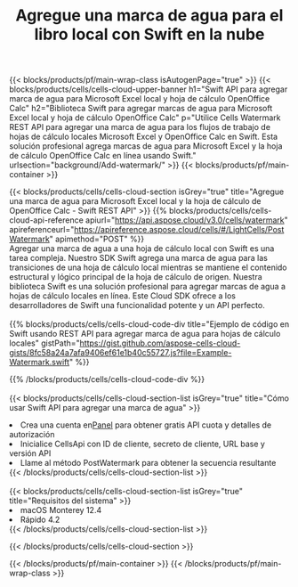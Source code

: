 ﻿---
title:  Agregue una marca de agua para el libro local con Swift en la nube
description:  API y SDK en la nube para agregar marcas de agua para Microsoft Excel y OpenOffice Calc con Swift. Agregar marca de agua para hojas de cálculo locales mediante el SDK Cells Cloud API para Swift.
url: /es/swift/background/add-watermark/
---
{{< blocks/products/pf/main-wrap-class isAutogenPage="true" >}}
{{< blocks/products/cells/cells-cloud-upper-banner h1="Swift API para agregar marca de agua para Microsoft Excel local y hoja de cálculo OpenOffice Calc" h2="Biblioteca Swift para agregar marcas de agua para Microsoft Excel local y hoja de cálculo OpenOffice Calc" p="Utilice Cells Watermark REST API para agregar una marca de agua para los flujos de trabajo de hojas de cálculo locales Microsoft Excel y OpenOffice Calc en Swift. Esta solución profesional agrega marcas de agua para Microsoft Excel y la hoja de cálculo OpenOffice Calc en línea usando Swift." urlsection="background/Add-watermark/" >}}
{{< blocks/products/pf/main-container >}}

{{< blocks/products/cells/cells-cloud-section isGrey="true" title="Agregue una marca de agua para Microsoft Excel local y la hoja de cálculo de OpenOffice Calc - Swift REST API" >}}
{{% blocks/products/cells/cells-cloud-api-reference apiurl="https://api.aspose.cloud/v3.0/cells/watermark" apireferenceurl="https://apireference.aspose.cloud/cells/#/LightCells/PostWatermark" apimethod="POST" %}}
<br/>
Agregar una marca de agua a una hoja de cálculo local con Swift es una tarea compleja. Nuestro SDK Swift agrega una marca de agua para las transiciones de una hoja de cálculo local mientras se mantiene el contenido estructural y lógico principal de la hoja de cálculo de origen. Nuestra biblioteca Swift es una solución profesional para agregar marcas de agua a hojas de cálculo locales en línea. Este Cloud SDK ofrece a los desarrolladores de Swift una funcionalidad potente y un API perfecto.
<br/>
<br/>
{{% blocks/products/cells/cells-cloud-code-div title="Ejemplo de código en Swift usando REST API para agregar marca de agua para hojas de cálculo locales" gistPath="https://gist.github.com/aspose-cells-cloud-gists/8fc58a24a7afa9406ef61e1b40c55727.js?file=Example-Watermark.swift" %}}
  
{{% /blocks/products/cells/cells-cloud-code-div %}}
<br/>
<br/>
{{< blocks/products/cells/cells-cloud-section-list isGrey="true" title="Cómo usar Swift API para agregar una marca de agua" >}}
<li> Crea una cuenta en<a href="https://dashboard.aspose.cloud/">Panel</a> para obtener gratis API cuota y detalles de autorización</li>
<li>Inicialice CellsApi con ID de cliente, secreto de cliente, URL base y versión API</li>
<li>Llame al método PostWatermark para obtener la secuencia resultante</li>
{{< /blocks/products/cells/cells-cloud-section-list >}}
<br/>
<br/>
{{< blocks/products/cells/cells-cloud-section-list isGrey="true" title="Requisitos del sistema" >}}
<li>macOS Monterey 12.4</li>
<li>Rápido 4.2</li>
{{< /blocks/products/cells/cells-cloud-section-list >}}

{{< /blocks/products/cells/cells-cloud-section >}}

{{< /blocks/products/pf/main-container >}}
{{< /blocks/products/pf/main-wrap-class >}}
